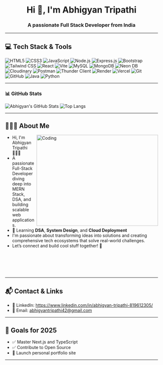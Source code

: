 <h1 align="center">Hi 👋, I'm Abhigyan Tripathi</h1>
<h3 align="center">A passionate Full Stack Developer from India</h3>

---

## 💻 Tech Stack & Tools

![HTML5](https://img.shields.io/badge/-HTML5-E34F26?style=flat-square&logo=html5&logoColor=white)
![CSS3](https://img.shields.io/badge/-CSS3-1572B6?style=flat-square&logo=css3&logoColor=white)
![JavaScript](https://img.shields.io/badge/-JavaScript-F7DF1E?style=flat-square&logo=javascript&logoColor=black)
![Node.js](https://img.shields.io/badge/-Node.js-339933?style=flat-square&logo=node.js&logoColor=white)
![Express.js](https://img.shields.io/badge/-Express.js-000000?style=flat-square&logo=express&logoColor=white)
![Bootstrap](https://img.shields.io/badge/-Bootstrap-7952B3?style=flat-square&logo=bootstrap&logoColor=white)
![Tailwind CSS](https://img.shields.io/badge/-TailwindCSS-06B6D4?style=flat-square&logo=tailwind-css&logoColor=white)
![React](https://img.shields.io/badge/-React-61DAFB?style=flat-square&logo=react&logoColor=black)
![Vite](https://img.shields.io/badge/-Vite-646CFF?style=flat-square&logo=vite&logoColor=white)
![MySQL](https://img.shields.io/badge/-MySQL-4479A1?style=flat-square&logo=mysql&logoColor=white)
![MongoDB](https://img.shields.io/badge/-MongoDB-47A248?style=flat-square&logo=mongodb&logoColor=white)
![Neon DB](https://img.shields.io/badge/-Neon%20PostgreSQL-0081C9?style=flat-square&logo=postgresql&logoColor=white)
![Cloudinary](https://img.shields.io/badge/-Cloudinary-3448C5?style=flat-square&logo=cloudinary&logoColor=white)
![Postman](https://img.shields.io/badge/-Postman-FF6C37?style=flat-square&logo=postman&logoColor=white)
![Thunder Client](https://img.shields.io/badge/-ThunderClient-5CC6F5?style=flat-square&logo=thunder-client&logoColor=white)
![Render](https://img.shields.io/badge/-Render-46E3B7?style=flat-square&logo=render&logoColor=white)
![Vercel](https://img.shields.io/badge/-Vercel-000000?style=flat-square&logo=vercel&logoColor=white)
![Git](https://img.shields.io/badge/-Git-F05032?style=flat-square&logo=git&logoColor=white)
![GitHub](https://img.shields.io/badge/-GitHub-181717?style=flat-square&logo=github&logoColor=white)
![Java](https://img.shields.io/badge/-Java-007396?style=flat-square&logo=java&logoColor=white)
![Python](https://img.shields.io/badge/-Python-3776AB?style=flat-square&logo=python&logoColor=white)


---

### 📊 GitHub Stats

![Abhigyan's GitHub Stats](https://github-readme-stats.vercel.app/api?username=abhigyan-tripathi&show_icons=true&theme=github_dark&hide_border=true)
![Top Langs](https://github-readme-stats.vercel.app/api/top-langs/?username=abhigyan-tripathi&layout=compact&theme=github_dark&hide_border=true)

---

## 🙋🏻‍♂️ About Me
<img align="right" alt="Coding" width="400" height="300" src="https://github.com/sivamsinghsh/Portfolio/blob/main/assets/img/professional%20skills.gif?raw=true&rid=giphy.gif&ct=g">

- Hi, I'm Abhigyan Tripathi 👨🏻‍💻  
- A passionate Full-Stack Developer diving deep into MERN Stack, DSA, and building scalable web applications.  
- 🌱 Learning **DSA**, **System Design**, and **Cloud Deployment**  
- I'm passionate about transforming ideas into solutions and creating comprehensive tech ecosystems that solve real-world challenges.  
- Let’s connect and build cool stuff together! 🚀
<br>
<br>
<br>
<br>

---

## 📬 Contact & Links
- 💼 LinkedIn: https://www.linkedin.com/in/abhigyan-tripathi-819612305/  
- 📧 Email: abhigyantripathi42@gmail.com  

---

## 🎯 Goals for 2025
- ✅ Master Next.js and TypeScript  
- ✅ Contribute to Open Source  
- 🚀 Launch personal portfolio site  

---


<!--
**Abhigyan-Tripathi001/Abhigyan-Tripathi001** is a ✨ _special_ ✨ repository because its `README.md` (this file) appears on your GitHub profile.



Here are some ideas to get you started:

- 🔭 I’m currently working on ...
- 🌱 I’m currently learning ...
- 👯 I’m looking to collaborate on ...
- 🤔 I’m looking for help with ...
- 💬 Ask me about ...
- 📫 How to reach me: ...
- 😄 Pronouns: ...
- ⚡ Fun fact: ...
-->
